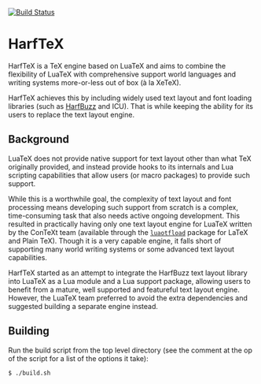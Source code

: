 [![Build Status](https://travis-ci.org/khaledhosny/harftex.svg?branch=master)](https://travis-ci.org/khaledhosny/harftex)

HarfTeX
=======

HarfTeX is a TeX engine based on LuaTeX and aims to combine the flexibility of
LuaTeX with comprehensive support world languages and writing systems
more-or-less out of box (à la XeTeX).

HarfTeX achieves this by including widely used text layout and font loading
libraries (such as [HarfBuzz][1] and ICU). That is while keeping the ability
for its users to replace the text layout engine.

Background
----------

LuaTeX does not provide native support for text layout other than what TeX
originally provided, and instead provide hooks to its internals and Lua
scripting capabilities that allow users (or macro packages) to provide such
support.

While this is a worthwhile goal, the complexity of text layout and font
processing means developing such support from scratch is a complex,
time-consuming task that also needs active ongoing development. This resulted
in practically having only one text layout engine for LuaTeX written by the
ConTeXt team (available through the [`luaotfload`][2] package for LaTeX and
Plain TeX). Though it is a very capable engine, it falls short of supporting
many world writing systems or some advanced text layout capabilities.

HarfTeX started as an attempt to integrate the HarfBuzz text layout library
into LuaTeX as a Lua module and a Lua support package, allowing users to
benefit from a mature, well supported and featureful text layout engine.
However, the LuaTeX team preferred to avoid the extra dependencies and
suggested building a separate engine instead.

Building
--------

Run the build script from the top level directory (see the comment at the op of
the script for a list of the options it take):

    $ ./build.sh


[1]: https://github.com/harfbuzz/harfbuzz
[2]: https://github.com/u-fischer/luaotfload
